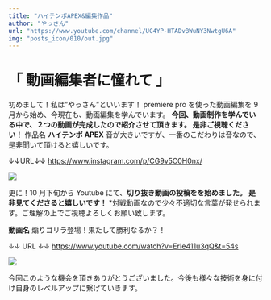 ```yaml
---
title: "ハイテンポAPEX&編集作品"
author: "やっさん"
url: "https://www.youtube.com/channel/UC4YP-HTADvBWuNY3NwtgU6A"
img: "posts_icon/010/out.jpg"
---
```


# 「 動画編集者に憧れて 」

初めまして！私は”やっさん”といいます！
premiere pro を使った動画編集を 9 月から始め、今現在も、動画編集を学んでいます。
**今回、動画制作を学んでいる中で、２つの動画が完成したので紹介させて頂きます。
是非ご視聴ください！**
作品名
**ハイテンポ APEX**
音が大きいですが、一番のこだわりは音なので、是非聞いて頂けると嬉しいです。

↓↓URL↓↓
https://www.instagram.com/p/CG9v5C0H0nx/

![](https://i.imgur.com/ML7Qg70.png)

更に！10 月下旬から Youtube にて、**切り抜き動画の投稿をを始めました。**
**是非見てくださると嬉しいです！** \*対戦動画なので少々不適切な言葉が発せられます。ご理解の上でご視聴よろしくお願い致します。

**動画名**
煽りゴリラ登場！果たして勝利なるか？！

↓↓ URL ↓↓
https://www.youtube.com/watch?v=ErIe411u3qQ&t=54s

![](https://i.imgur.com/W1ThAHo.png)

今回このような機会を頂きありがとうございました。今後も様々な技術を身に付け自身のレベルアップに繋げていきます。
